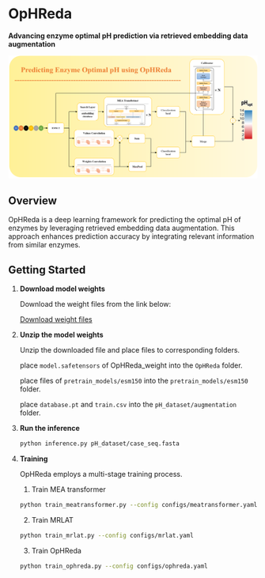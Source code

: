# OpHReda

**Advancing enzyme optimal pH prediction via retrieved embedding data augmentation**

![Architecture](architecture.png)

## Overview

OpHReda is a deep learning framework for predicting the optimal pH of enzymes by leveraging retrieved embedding data augmentation. This approach enhances prediction accuracy by integrating relevant information from similar enzymes.

## Getting Started

1. **Download model weights**

   Download the weight files from the link below:

   [Download weight files](https://drive.google.com/file/d/1PusD1o6XLStYTua9SU6KKJXUEzyyRlwz/view?usp=sharing)

2. **Unzip the model weights**

   Unzip the downloaded file and place files to corresponding folders.

   place `model.safetensors` of OpHReda_weight into the `OpHReda` folder.

   place files of `pretrain_models/esm150` into the `pretrain_models/esm150` folder.

   place `database.pt` and `train.csv` into the `pH_dataset/augmentation` folder.

4. **Run the inference**

   ```bash
   python inference.py pH_dataset/case_seq.fasta

4. **Training**
   
   OpHReda employs a multi-stage training process.

   1. Train MEA transformer
   ```bash
   python train_meatransformer.py --config configs/meatransformer.yaml
    ```
   2. Train MRLAT
   ```bash
   python train_mrlat.py --config configs/mrlat.yaml
    ```
   
   3. Train OpHReda
    ```bash
    python train_ophreda.py --config configs/ophreda.yaml
     ```

